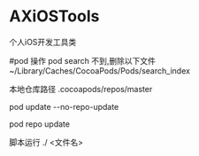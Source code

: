 # AXiOSTools
个人iOS开发工具类

#pod 操作
pod search 不到,删除以下文件
~/Library/Caches/CocoaPods/Pods/search_index

本地仓库路径
.cocoapods/repos/master

pod update --no-repo-update

pod repo update 

脚本运行
./ <文件名>

